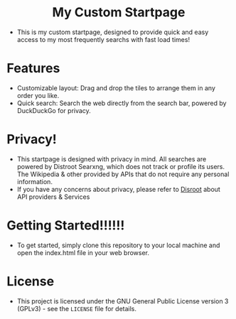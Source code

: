<h1 align="center">My Custom Startpage</h1>

* This is my custom startpage, designed to provide quick and easy access to my most frequently searchs with fast load times!

# Features
* Customizable layout: Drag and drop the tiles to arrange them in any order you like.
* Quick search: Search the web directly from the search bar, powered by DuckDuckGo for privacy.

# Privacy!
* This startpage is designed with privacy in mind. All searches are powered by Distroot Searxng, which does not track or profile its users. The Wikipedia & other provided by APIs that do not require any personal information.
* If you have any concerns about privacy, please refer to [Disroot](disroot.org/en/about) about API providers & Services

# Getting Started!!!!!!
* To get started, simply clone this repository to your local machine and open the index.html file in your web browser.

# License
* This project is licensed under the GNU General Public License version 3 (GPLv3) - see the ```LICENSE``` file for details.
